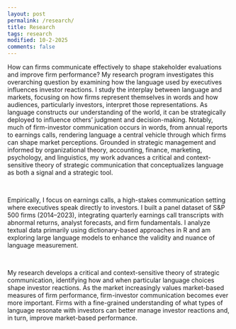 ```yaml
---
layout: post
permalink: /research/
title: Research
tags: research
modified: 10-2-2025
comments: false
---
```


<p>How can firms communicate effectively to shape stakeholder evaluations and improve firm performance? My research program investigates this overarching question by examining how the language used by executives influences investor reactions. I study the interplay between language and markets, focusing on how firms represent themselves in words and how audiences, particularly investors, interpret those representations. As language constructs our understanding of the world, it can be strategically deployed to influence others’ judgment and decision-making. Notably, much of firm-investor communication occurs in words, from annual reports to earnings calls, rendering language a central vehicle through which firms can shape market perceptions. Grounded in strategic management and informed by organizational theory, accounting, finance, marketing, psychology, and linguistics, my work advances a critical and context-sensitive theory of strategic communication that conceptualizes language as both a signal and a strategic tool.</p>
<br />
<p>Empirically, I focus on earnings calls, a high-stakes communication setting where executives speak directly to investors. I built a panel dataset of S&P 500 firms (2014–2023), integrating quarterly earnings call transcripts with abnormal returns, analyst forecasts, and firm fundamentals. I analyze textual data primarily using dictionary-based approaches in R and am exploring large language models to enhance the validity and nuance of language measurement.</p>
<br />
<p>My research develops a critical and context-sensitive theory of strategic communication, identifying how and when particular language choices shape investor reactions. As the market increasingly values market-based measures of firm performance, firm-investor communication becomes ever more important. Firms with a fine-grained understanding of what types of language resonate with investors can better manage investor reactions and, in turn, improve market-based performance.</p>
